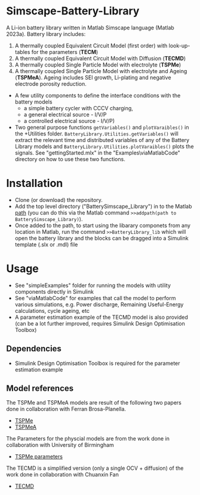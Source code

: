 # Simscape-Battery-Library
A Li-ion battery library written in Matlab Simscape language (Matlab 2023a). Battery library includes: 
1. A thermally coupled Equivalent Circuit Model (first order) with look-up-tables for the parameters (**TECM**)
2. A thermally coupled Equivalent Circuit Model with Diffusion (**TECMD**)
3. A thermally coupled Single Particle Model with electrolyte (**TSPMe**)   
4. A thermally coupled Single Particle Model with electrolyte and Ageing (**TSPMeA**). Ageing includes SEI growth, Li-plating and negative electrode porosity reduction. 
- A few utility components to define the interface conditions with the battery models
    - a simple battery cycler with CCCV charging, 
    - a general electrical source - I/V/P 
    - a controlled electrical source - I/V/P)
-  Two general purpose functions `getVariables()` and `plotVaraibles()` in the +Utilities folder. `BatteryLibrary.Utilities.getVariables()` will extract the relevant time and distributed variables of any of the Battery Library models and  `BatteryLibrary.Utilities.plotVaraibles()` plots the signals. See "gettingStarted.mlx" in the "Examples\viaMatlabCode" directory on how to use these two functions. 

# Installation
- Clone (or download) the repository. 
- Add the top level directory ("BatterySimscape_Library") in to the Matlab [path](https://uk.mathworks.com/help/matlab/matlab_env/add-remove-or-reorder-folders-on-the-search-path.html) (you can do this via the Matlab command `>>addpath(path to BatterySimscape_Library)`).
- Once added to the path, to start using the libarary componets from any location in Matlab, run the command `>>BatteryLibrary_lib` which will open the battery library and the blocks can be dragged into a Simulink template (.slx or .mdl) file 

# Usage
- See "simpleExamples" folder for running the models with utility components directly in Simulink
- See "viaMatlabCode" for examples that call the model to perform various simulations, e.g. Power discharge, Remaining Useful-Energy calculations, cycle ageing, etc
- A parameter estimation example of the TECMD model is also provided (can be a lot further improved, requires Simulink Design Optimisation Toolbox)

## Dependencies
- Simulink Design Optimisation Toolbox is required for the parameter estimation example

## Model references 
The TSPMe and TSPMeA models are result of the following two papers done in collaboration with Ferran Brosa-Planella. 
- [TSPMe](https://www.sciencedirect.com/science/article/pii/S0013468621008148)
- [TSPMeA](https://www.sciencedirect.com/science/article/pii/S0307904X22005959)

The Parameters for the physcial models are from the work done in collaboration with University of Birmingham
- [TSPMe parameters](https://iopscience.iop.org/article/10.1149/1945-7111/ab9050/meta)

The TECMD is a simplified version (only a single OCV + diffusion) of the work done in collaboration with Chuanxin Fan
- [TECMD](https://wrap.warwick.ac.uk/166065/1/WRAP-Data-driven-identification-of-lithium-ion-batteries-Fan-22.pdf)
